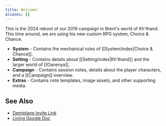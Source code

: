 ```yaml
---
title: Welcome!
aliases: []
---
```

This is the 2024 reboot of our 2019 campaign in Brent's world of Kh'thand. This time around, we are using his new custom RPG system, Choice & Chance. 

- **System** - Contains the mechanical rules of [[System/index|Choice & Chance]]. 
- **Setting** - Contains details about [[Setting/index|Kh'thand]] and the larger world of [[Oanenya]]. 
- **Campaign** - Contains session notes, details about the player characters, and a [[Campaign]] overview. 
- **Extras** - Contains note templates, image assets, and other supporting media. 

## See Also

- [Demiplane Invite Link](https://app.demiplane.com/share/VRI272P?utm_source=demiplane&utm_medium=share&utm_campaign=238537) 
- [Living Google Doc](https://docs.google.com/document/d/1AFUSyEgLVVTTq5rTqS7DSrYVwWzT3wF4DFqBILeWqtE/edit#heading=h.xmhouxo6avmi) 

